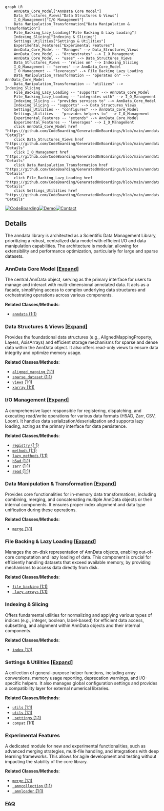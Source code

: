 ```mermaid
graph LR
    AnnData_Core_Model["AnnData Core Model"]
    Data_Structures_Views["Data Structures & Views"]
    I_O_Management["I/O Management"]
    Data_Manipulation_Transformation["Data Manipulation & Transformation"]
    File_Backing_Lazy_Loading["File Backing & Lazy Loading"]
    Indexing_Slicing["Indexing & Slicing"]
    Settings_Utilities["Settings & Utilities"]
    Experimental_Features["Experimental Features"]
    AnnData_Core_Model -- "Manages" --> Data_Structures_Views
    AnnData_Core_Model -- "Orchestrates" --> I_O_Management
    AnnData_Core_Model -- "uses" --> Data_Structures_Views
    Data_Structures_Views -- "relies on" --> Indexing_Slicing
    I_O_Management -- "serves" --> AnnData_Core_Model
    I_O_Management -- "leverages" --> File_Backing_Lazy_Loading
    Data_Manipulation_Transformation -- "operates on" --> AnnData_Core_Model
    Data_Manipulation_Transformation -- "utilizes" --> Indexing_Slicing
    File_Backing_Lazy_Loading -- "supports" --> AnnData_Core_Model
    File_Backing_Lazy_Loading -- "integrates with" --> I_O_Management
    Indexing_Slicing -- "provides services to" --> AnnData_Core_Model
    Indexing_Slicing -- "supports" --> Data_Structures_Views
    Settings_Utilities -- "configures" --> AnnData_Core_Model
    Settings_Utilities -- "provides helpers to" --> I_O_Management
    Experimental_Features -- "extends" --> AnnData_Core_Model
    Experimental_Features -- "leverages" --> I_O_Management
    click AnnData_Core_Model href "https://github.com/CodeBoarding/GeneratedOnBoardings/blob/main/anndata/AnnData_Core_Model.md" "Details"
    click Data_Structures_Views href "https://github.com/CodeBoarding/GeneratedOnBoardings/blob/main/anndata/Data_Structures_Views.md" "Details"
    click I_O_Management href "https://github.com/CodeBoarding/GeneratedOnBoardings/blob/main/anndata/I_O_Management.md" "Details"
    click Data_Manipulation_Transformation href "https://github.com/CodeBoarding/GeneratedOnBoardings/blob/main/anndata/Data_Manipulation_Transformation.md" "Details"
    click File_Backing_Lazy_Loading href "https://github.com/CodeBoarding/GeneratedOnBoardings/blob/main/anndata/File_Backing_Lazy_Loading.md" "Details"
    click Settings_Utilities href "https://github.com/CodeBoarding/GeneratedOnBoardings/blob/main/anndata/Settings_Utilities.md" "Details"
```

[![CodeBoarding](https://img.shields.io/badge/Generated%20by-CodeBoarding-9cf?style=flat-square)](https://github.com/CodeBoarding/CodeBoarding)[![Demo](https://img.shields.io/badge/Try%20our-Demo-blue?style=flat-square)](https://www.codeboarding.org/demo)[![Contact](https://img.shields.io/badge/Contact%20us%20-%20contact@codeboarding.org-lightgrey?style=flat-square)](mailto:contact@codeboarding.org)

## Details

The anndata library is architected as a Scientific Data Management Library, prioritizing a robust, centralized data model with efficient I/O and data manipulation capabilities. The architecture is modular, allowing for extensibility and performance optimization, particularly for large and sparse datasets.

### AnnData Core Model [[Expand]](./AnnData_Core_Model.md)
The central AnnData object, serving as the primary interface for users to manage and interact with multi-dimensional annotated data. It acts as a facade, simplifying access to complex underlying data structures and orchestrating operations across various components.


**Related Classes/Methods**:

- <a href="https://github.com/scverse/anndata/blob/main/benchmarks/benchmarks/anndata.py#L1-L1" target="_blank" rel="noopener noreferrer">`anndata` (1:1)</a>


### Data Structures & Views [[Expand]](./Data_Structures_Views.md)
Provides the foundational data structures (e.g., AlignedMappingProperty, Layers, AxisArrays) and efficient storage mechanisms for sparse and dense data within the AnnData object. It also offers read-only views to ensure data integrity and optimize memory usage.


**Related Classes/Methods**:

- <a href="https://github.com/scverse/anndata/blob/main/src/anndata/_core/aligned_mapping.py#L1-L1" target="_blank" rel="noopener noreferrer">`aligned_mapping` (1:1)</a>
- <a href="https://github.com/scverse/anndata/blob/main/benchmarks/benchmarks/sparse_dataset.py#L1-L1" target="_blank" rel="noopener noreferrer">`sparse_dataset` (1:1)</a>
- <a href="https://github.com/scverse/anndata/blob/main/src/anndata/_core/views.py#L1-L1" target="_blank" rel="noopener noreferrer">`views` (1:1)</a>
- <a href="https://github.com/scverse/anndata/blob/main/src/anndata/_core/xarray.py#L1-L1" target="_blank" rel="noopener noreferrer">`xarray` (1:1)</a>


### I/O Management [[Expand]](./I_O_Management.md)
A comprehensive layer responsible for registering, dispatching, and executing read/write operations for various data formats (H5AD, Zarr, CSV, Loom). It handles data serialization/deserialization and supports lazy loading, acting as the primary interface for data persistence.


**Related Classes/Methods**:

- <a href="https://github.com/scverse/anndata/blob/main/src/anndata/_io/specs/registry.py#L1-L1" target="_blank" rel="noopener noreferrer">`registry` (1:1)</a>
- <a href="https://github.com/scverse/anndata/blob/main/src/anndata/_io/specs/methods.py#L1-L1" target="_blank" rel="noopener noreferrer">`methods` (1:1)</a>
- <a href="https://github.com/scverse/anndata/blob/main/src/anndata/_io/specs/lazy_methods.py#L1-L1" target="_blank" rel="noopener noreferrer">`lazy_methods` (1:1)</a>
- <a href="https://github.com/scverse/anndata/blob/main/src/anndata/_io/h5ad.py#L1-L1" target="_blank" rel="noopener noreferrer">`h5ad` (1:1)</a>
- <a href="https://github.com/scverse/anndata/blob/main/src/anndata/_io/zarr.py#L1-L1" target="_blank" rel="noopener noreferrer">`zarr` (1:1)</a>
- <a href="https://github.com/scverse/anndata/blob/main/src/anndata/_io/read.py#L1-L1" target="_blank" rel="noopener noreferrer">`read` (1:1)</a>


### Data Manipulation & Transformation [[Expand]](./Data_Manipulation_Transformation.md)
Provides core functionalities for in-memory data transformations, including combining, merging, and concatenating multiple AnnData objects or their internal components. It ensures proper index alignment and data type unification during these operations.


**Related Classes/Methods**:

- <a href="https://github.com/scverse/anndata/blob/main/src/anndata/experimental/merge.py#L1-L1" target="_blank" rel="noopener noreferrer">`merge` (1:1)</a>


### File Backing & Lazy Loading [[Expand]](./File_Backing_Lazy_Loading.md)
Manages the on-disk representation of AnnData objects, enabling out-of-core computation and lazy loading of data. This component is crucial for efficiently handling datasets that exceed available memory, by providing mechanisms to access data directly from disk.


**Related Classes/Methods**:

- <a href="https://github.com/scverse/anndata/blob/main/src/anndata/_core/file_backing.py#L1-L1" target="_blank" rel="noopener noreferrer">`file_backing` (1:1)</a>
- <a href="https://github.com/scverse/anndata/blob/main/src/anndata/experimental/backed/_lazy_arrays.py#L1-L1" target="_blank" rel="noopener noreferrer">`_lazy_arrays` (1:1)</a>


### Indexing & Slicing
Offers fundamental utilities for normalizing and applying various types of indices (e.g., integer, boolean, label-based) for efficient data access, subsetting, and alignment within AnnData objects and their internal components.


**Related Classes/Methods**:

- <a href="https://github.com/scverse/anndata/blob/main/src/anndata/_core/index.py#L1-L1" target="_blank" rel="noopener noreferrer">`index` (1:1)</a>


### Settings & Utilities [[Expand]](./Settings_Utilities.md)
A collection of general-purpose helper functions, including array conversions, memory usage reporting, deprecation warnings, and I/O-specific helpers. It also manages global configuration settings and provides a compatibility layer for external numerical libraries.


**Related Classes/Methods**:

- <a href="https://github.com/scverse/anndata/blob/main/benchmarks/benchmarks/utils.py#L1-L1" target="_blank" rel="noopener noreferrer">`utils` (1:1)</a>
- <a href="https://github.com/scverse/anndata/blob/main/benchmarks/benchmarks/utils.py#L1-L1" target="_blank" rel="noopener noreferrer">`utils` (1:1)</a>
- <a href="https://github.com/scverse/anndata/blob/main/src/anndata/_settings.py#L1-L1" target="_blank" rel="noopener noreferrer">`_settings` (1:1)</a>
- `compat` (1:1)


### Experimental Features
A dedicated module for new and experimental functionalities, such as advanced merging strategies, multi-file handling, and integrations with deep learning frameworks. This allows for agile development and testing without impacting the stability of the core library.


**Related Classes/Methods**:

- <a href="https://github.com/scverse/anndata/blob/main/src/anndata/experimental/merge.py#L1-L1" target="_blank" rel="noopener noreferrer">`merge` (1:1)</a>
- <a href="https://github.com/scverse/anndata/blob/main/src/anndata/experimental/multi_files/_anncollection.py#L1-L1" target="_blank" rel="noopener noreferrer">`_anncollection` (1:1)</a>
- <a href="https://github.com/scverse/anndata/blob/main/src/anndata/experimental/pytorch/_annloader.py#L1-L1" target="_blank" rel="noopener noreferrer">`_annloader` (1:1)</a>




### [FAQ](https://github.com/CodeBoarding/GeneratedOnBoardings/tree/main?tab=readme-ov-file#faq)